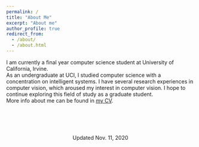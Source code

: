 ```yaml
---
permalink: /
title: "About Me"
excerpt: "About me"
author_profile: true
redirect_from: 
  - /about/
  - /about.html
---
```

I am currently a final year computer science student at University of California, Irvine.\
As an undergraduate at UCI, I studied computer science with a concentration on intelligent systems. I have several research experiences in computer vision, which aroused my interest in computer vision. I hope to continue exploring this field of study as a graduate student.\
More info about me can be found in [my CV](https://qzhangli.github.io/cv/).\
<br/><br/>
<br/><br/>
<center>Updated Nov. 11, 2020</center>
<br/><br/>
<br/><br/>
<br/><br/>
<br/><br/>
<script type='text/javascript' id='clustrmaps' src='//cdn.clustrmaps.com/map_v2.js?cl=ffffff&w=a&t=tt&d=NhU8FlF82efSr5a5f4GrETxbYTBuqgLLi2uyNcM6_1o&co=2d78ad&cmo=3acc3a&cmn=ff5353&ct=ffffff' style='width:100%;height:677px;'></script>

